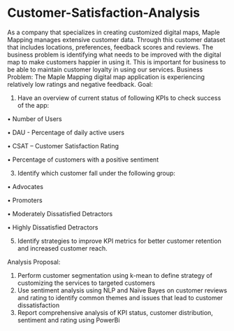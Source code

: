 # Customer-Satisfaction-Analysis

As a company that specializes in creating customized digital maps, Maple Mapping manages extensive customer data. Through this customer dataset that includes locations, preferences, feedback scores and reviews. The business problem is identifying what needs to be improved with the digital map to make customers happier in using it. This is important for business to be able to maintain customer loyalty in using our services.
Business Problem: 
The Maple Mapping digital map application is experiencing relatively low ratings and negative feedback.
Goal:
1.	Have an overview of current status of following KPIs to check success of the app:
   
   •	Number of Users

   •	DAU - Percentage of daily active users

   •	CSAT – Customer Satisfaction Rating

   •	Percentage of customers with a positive sentiment

3.	Identify which customer fall under the following group:
   
   •	Advocates 

   •	Promoters

   •	Moderately Dissatisfied Detractors 

   •	Highly Dissatisfied Detractors 

5.	Identify strategies to improve KPI metrics for better customer retention and increased customer reach.

Analysis Proposal:
1.	Perform customer segmentation using k-mean to define strategy of customizing the services to targeted customers
2.	Use sentiment analysis using NLP and Naïve Bayes on customer reviews and rating to identify common themes and issues that lead to customer dissatisfaction
3.	Report comprehensive analysis of KPI status, customer distribution, sentiment and rating using PowerBi 
